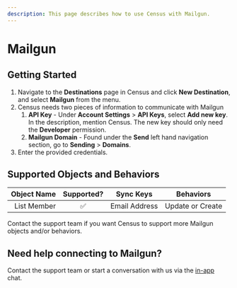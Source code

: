 ```yaml
---
description: This page describes how to use Census with Mailgun.
---
```


# Mailgun

## Getting Started

1. Navigate to the **Destinations** page in Census and click **New Destination**, and select **Mailgun** from the menu.
2. Census needs two pieces of information to communicate with Mailgun
   1. **API Key** - Under **Account Settings** > **API Keys**, select **Add new key**. In the description, mention Census. The new key should only need the **Developer** permission.
   2. **Mailgun Domain** - Found under the **Send** left hand navigation section, go to **Sending** > **Domains**.
3. Enter the provided credentials.

## Supported Objects and Behaviors

| **Object Name** | **Supported?** | **Sync Keys** | **Behaviors**    |
| --------------: | :------------: | ------------- | ---------------- |
|     List Member |        ✅       | Email Address | Update or Create |

Contact the support team if you want Census to support more Mailgun objects and/or behaviors.

## Need help connecting to Mailgun?

Contact the support team or start a conversation with us via the [in-app](https://app.getcensus.com) chat.
